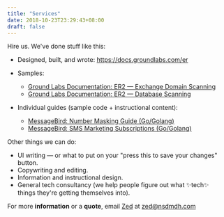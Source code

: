 ```yaml
---
title: "Services"
date: 2018-10-23T23:29:43+08:00
draft: false
---
```


Hire us. We've done stuff like this:

* Designed, built, and wrote: https://docs.groundlabs.com/er
* Samples:
  * [Ground Labs Documentation: ER2 — Exchange Domain Scanning](https://docs.groundlabs.com/er2.0.26/Content/Targets/Add_Targets/Cloud_Targets/Exchange_Domain.htm)
  * [Ground Labs Documentation: ER2 — Database Scanning](https://docs.groundlabs.com/er2.0.26/Content/Targets/Add_Targets/Server_Targets/Databases.htm)

* Individual guides (sample code + instructional content): 
  * [MessageBird: Number Masking Guide (Go/Golang)](https://github.com/messagebirdguides/masked-numbers-guide-go)
  * [MessageBird: SMS Marketing Subscriptions (Go/Golang)](https://github.com/messagebirdguides/subscriptions-guide-go)

Other things we can do:

- UI writing — or what to put on your "press this to save your changes" button.
- Copywriting and editing.
- Information and instructional design.
- General tech consultancy (we help people figure out what ✨tech✨ things they're getting themselves into).

For more **information** or a **quote**, email [Zed](https://nsdmdh.com/about) at [zed@nsdmdh.com](mailto://zed@nsdmdh.com)
